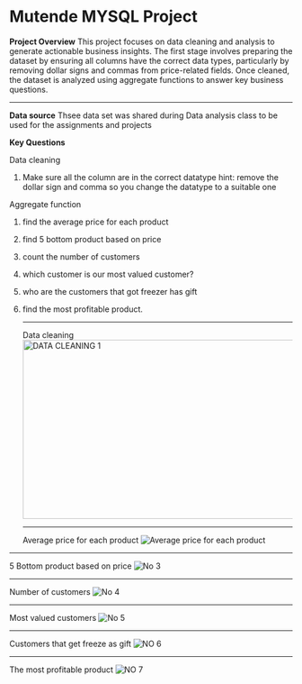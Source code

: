 # Mutende MYSQL Project
**Project Overview**
This project focuses on data cleaning and analysis to generate actionable business insights. The first stage involves preparing the dataset by ensuring all columns have the correct data types, particularly by removing dollar signs and commas from price-related fields.
Once cleaned, the dataset is analyzed using aggregate functions to answer key business questions.
***
**Data source**
Thsee data set was shared during Data analysis class to be used for the assignments and projects

**Key Questions**

Data cleaning
1. Make sure all the column are in the correct datatype
 hint: remove the dollar sign and comma so you change the datatype to a suitable one

Aggregate function
1. find the average price for each product
2. find 5 bottom product based on price
3. count the number of customers
4. which customer is our most valued customer?
5. who are the customers that got freezer has gift
6. find the most profitable product.
   ***
   Data cleaning
   <img width="566" height="318" alt="DATA CLEANING 1" src="https://github.com/user-attachments/assets/c82a6cc5-6b17-4eaa-b1b6-c886284a8e90" />

   ***
   Average price for each product
  ![Average price for each product](https://github.com/user-attachments/assets/c8194a58-aaec-4293-b7d7-443a9d378651)

***
5 Bottom product based on price
![No 3](https://github.com/user-attachments/assets/fc7e0a0a-1647-4734-ac94-81d669c3f542)

***
Number of customers
![No 4](https://github.com/user-attachments/assets/3258c4d7-131f-4085-893b-c27ebb4afb2a)

***
Most valued customers
![No 5](https://github.com/user-attachments/assets/a3190f3f-458e-4230-afc6-9226714895c9)

***
Customers that get freeze as gift
![NO 6](https://github.com/user-attachments/assets/752a2daa-7b62-40a7-bd49-897acd28c41e)

***
The most profitable product
![NO 7](https://github.com/user-attachments/assets/c43b688d-0809-4f3e-85ab-41ef69f727b8)



